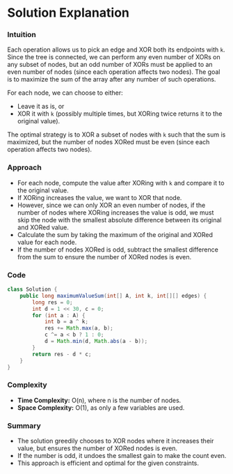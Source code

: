 # Solution Explanation

### Intuition

Each operation allows us to pick an edge and XOR both its endpoints with `k`. Since the tree is connected, we can perform any even number of XORs on any subset of nodes, but an odd number of XORs must be applied to an even number of nodes (since each operation affects two nodes). The goal is to maximize the sum of the array after any number of such operations.

For each node, we can choose to either:
- Leave it as is, or
- XOR it with `k` (possibly multiple times, but XORing twice returns it to the original value).

The optimal strategy is to XOR a subset of nodes with `k` such that the sum is maximized, but the number of nodes XORed must be even (since each operation affects two nodes).

### Approach

- For each node, compute the value after XORing with `k` and compare it to the original value.
- If XORing increases the value, we want to XOR that node.
- However, since we can only XOR an even number of nodes, if the number of nodes where XORing increases the value is odd, we must skip the node with the smallest absolute difference between its original and XORed value.
- Calculate the sum by taking the maximum of the original and XORed value for each node.
- If the number of nodes XORed is odd, subtract the smallest difference from the sum to ensure the number of XORed nodes is even.

### Code

```java
class Solution {
    public long maximumValueSum(int[] A, int k, int[][] edges) {
        long res = 0;
        int d = 1 << 30, c = 0;
        for (int a : A) {
            int b = a ^ k;
            res += Math.max(a, b);
            c ^= a < b ? 1 : 0;
            d = Math.min(d, Math.abs(a - b));
        }
        return res - d * c;
    }
}
```

### Complexity

- **Time Complexity:** O(n), where n is the number of nodes.
- **Space Complexity:** O(1), as only a few variables are used.

### Summary

- The solution greedily chooses to XOR nodes where it increases their value, but ensures the number of XORed nodes is even.
- If the number is odd, it undoes the smallest gain to make the count even.
- This approach is efficient and optimal for the given constraints.

